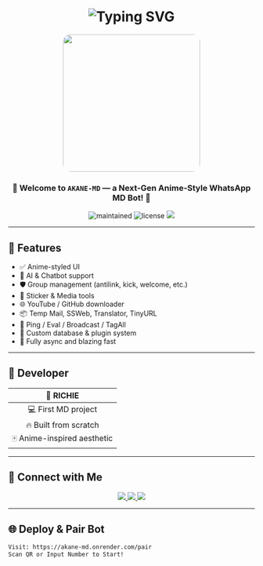 <h1 align="center">
  <img src="https://readme-typing-svg.demolab.com?font=Fira+Code&size=30&pause=1000&center=true&vCenter=true&width=435&lines=💫+AKANE+MD+-+Anime+WhatsApp+Bot;By+Richie+%F0%9F%94%A5;Multi-Purpose+MD+Bot;Keep+Using+%E2%AD%84%EF%B8%8F+More+Updates+Soon..." alt="Typing SVG" />
</h1>

<p align="center">
  <img src="https://files.catbox.moe/l9gpzm.jpg" height="280" style="border-radius:15px;" />
</p>

<h3 align="center">🌸 Welcome to <code>AKANE-MD</code> — a Next-Gen Anime-Style WhatsApp MD Bot! 🌸</h3>

<p align="center">
  <img src="https://img.shields.io/badge/Maintained%3F-yes-66ccff" alt="maintained" />
  <img src="https://img.shields.io/github/license/Richie/Akane-MD?color=ff69b4" alt="license" />
  <img src="https://img.shields.io/badge/By-Richie-%23ff69b4" />
</p>

---

## 🧩 Features
- ✅ Anime-styled UI
- 🧠 AI & Chatbot support
- 🛡️ Group management (antilink, kick, welcome, etc.)
- 🎨 Sticker & Media tools
- 🌐 YouTube / GitHub downloader
- 📦 Temp Mail, SSWeb, Translator, TinyURL
- 🏓 Ping / Eval / Broadcast / TagAll
- 💾 Custom database & plugin system
- 🚀 Fully async and blazing fast

---

## 👑 Developer

| 👤 RICHIE |
|:--:|
| 💻 First MD project |
| 🔥 Built from scratch |
| 🀄 Anime-inspired aesthetic |

---

## 📱 Connect with Me

<p align="center">
  <a href="https://whatsapp.com/channel/0029VbAdqowK0IBd0uqhyl38">
    <img src="https://img.shields.io/badge/WhatsApp%20Channel-%2300e676.svg?style=for-the-badge&logo=whatsapp&logoColor=white" />
  </a>
  <a href="https://akane-md.onrender.com/pair">
    <img src="https://img.shields.io/badge/Pair%20Session-%23ff4fc9.svg?style=for-the-badge&logo=linktree&logoColor=white" />
  </a>
  <a href="https://t.me/akanemd">
    <img src="https://img.shields.io/badge/Telegram-%23026aa7.svg?style=for-the-badge&logo=telegram&logoColor=white" />
  </a>
</p>

---

## 🌐 Deploy & Pair Bot

```bash
Visit: https://akane-md.onrender.com/pair
Scan QR or Input Number to Start!